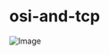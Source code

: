 # osi-and-tcp

![Image](https://github.com/user-attachments/assets/dd0ecb2a-cef5-4b3d-baff-a16c7d9d4a3f)

